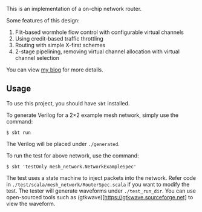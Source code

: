 This is an implementation of a on-chip network router.

Some features of this design:

1. Flit-based wormhole flow control with configurable virtual channels
2. Using credit-based traffic throttling
3. Routing with simple X-first schemes
4. 2-stage pipelining, removing virtual channel allocation with virtual channel selection

You can view [my blog]() for more details.

## Usage

To use this project, you should have `sbt` installed.

To generate Verilog for a 2×2 example mesh network, simply use the command:
```
$ sbt run
```
The Verilog will be placed under `./generated`.

To run the test for above network, use the command:
```
$ sbt 'testOnly mesh_network.NetworkExampleSpec'
```
The test uses a state machine to inject packets into the network. Refer code in `./test/scala/mesh_network/RouterSpec.scala` if you want to modify the test. The tester will generate waveforms under `./test_run_dir`. You can use open-sourced tools such as (gtkwave)[https://gtkwave.sourceforge.net] to view the waveform.